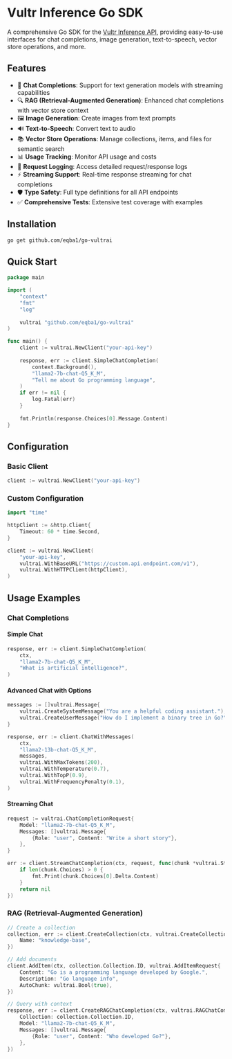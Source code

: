 # Vultr Inference Go SDK

A comprehensive Go SDK for the [Vultr Inference API](https://api.vultrinference.com/), providing easy-to-use interfaces for chat completions, image generation, text-to-speech, vector store operations, and more.

## Features

- 🤖 **Chat Completions**: Support for text generation models with streaming capabilities
- 🔍 **RAG (Retrieval-Augmented Generation)**: Enhanced chat completions with vector store context
- 🖼️ **Image Generation**: Create images from text prompts
- 🔊 **Text-to-Speech**: Convert text to audio
- 📚 **Vector Store Operations**: Manage collections, items, and files for semantic search
- 📊 **Usage Tracking**: Monitor API usage and costs
- 📝 **Request Logging**: Access detailed request/response logs
- ⚡ **Streaming Support**: Real-time response streaming for chat completions
- 🛡️ **Type Safety**: Full type definitions for all API endpoints
- ✅ **Comprehensive Tests**: Extensive test coverage with examples

## Installation

```bash
go get github.com/eqba1/go-vultrai
```

## Quick Start

```go
package main

import (
    "context"
    "fmt"
    "log"
    
    vultrai "github.com/eqba1/go-vultrai"
)

func main() {
    client := vultrai.NewClient("your-api-key")
    
    response, err := client.SimpleChatCompletion(
        context.Background(),
        "llama2-7b-chat-Q5_K_M",
        "Tell me about Go programming language",
    )
    if err != nil {
        log.Fatal(err)
    }
    
    fmt.Println(response.Choices[0].Message.Content)
}
```

## Configuration

### Basic Client

```go
client := vultrai.NewClient("your-api-key")
```

### Custom Configuration

```go
import "time"

httpClient := &http.Client{
    Timeout: 60 * time.Second,
}

client := vultrai.NewClient(
    "your-api-key",
    vultrai.WithBaseURL("https://custom.api.endpoint.com/v1"),
    vultrai.WithHTTPClient(httpClient),
)
```

## Usage Examples

### Chat Completions

#### Simple Chat

```go
response, err := client.SimpleChatCompletion(
    ctx, 
    "llama2-7b-chat-Q5_K_M",
    "What is artificial intelligence?",
)
```

#### Advanced Chat with Options

```go
messages := []vultrai.Message{
    vultrai.CreateSystemMessage("You are a helpful coding assistant."),
    vultrai.CreateUserMessage("How do I implement a binary tree in Go?"),
}

response, err := client.ChatWithMessages(
    ctx,
    "llama2-13b-chat-Q5_K_M",
    messages,
    vultrai.WithMaxTokens(200),
    vultrai.WithTemperature(0.7),
    vultrai.WithTopP(0.9),
    vultrai.WithFrequencyPenalty(0.1),
)
```

#### Streaming Chat

```go
request := vultrai.ChatCompletionRequest{
    Model: "llama2-7b-chat-Q5_K_M",
    Messages: []vultrai.Message{
        {Role: "user", Content: "Write a short story"},
    },
}

err := client.StreamChatCompletion(ctx, request, func(chunk *vultrai.StreamChatCompletion) error {
    if len(chunk.Choices) > 0 {
        fmt.Print(chunk.Choices[0].Delta.Content)
    }
    return nil
})
```

### RAG (Retrieval-Augmented Generation)

```go
// Create a collection
collection, err := client.CreateCollection(ctx, vultrai.CreateCollectionRequest{
    Name: "knowledge-base",
})

// Add documents
client.AddItem(ctx, collection.Collection.ID, vultrai.AddItemRequest{
    Content: "Go is a programming language developed by Google.",
    Description: "Go language info",
    AutoChunk: vultrai.Bool(true),
})

// Query with context
response, err := client.CreateRAGChatCompletion(ctx, vultrai.RAGChatCompletionRequest{
    Collection: collection.Collection.ID,
    Model: "llama2-7b-chat-Q5_K_M",
    Messages: []vultrai.Message{
        {Role: "user", Content: "Who developed Go?"},
    },
})
```
